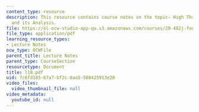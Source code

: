```yaml
---
content_type: resource
description: This resource contains course notes on the topic- High Throughput Data
  and its Analysis.
file: https://ol-ocw-studio-app-qa.s3.amazonaws.com/courses/20-482j-foundations-of-algorithms-and-computational-techniques-in-systems-biology-spring-2006/7c6fd18567a7bf2c8aa5580425913e28_l18.pdf
file_type: application/pdf
learning_resource_types:
- Lecture Notes
ocw_type: OCWFile
parent_title: Lecture Notes
parent_type: CourseSection
resourcetype: Document
title: l18.pdf
uid: 7c6fd185-67a7-bf2c-8aa5-580425913e28
video_files:
  video_thumbnail_file: null
video_metadata:
  youtube_id: null
---
```

